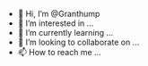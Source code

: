 - 👋 Hi, I’m @Granthump
- 👀 I’m interested in ...
- 🌱 I’m currently learning ...
- 💞️ I’m looking to collaborate on ...
- 📫 How to reach me ...

<!---
Granthump/Granthump is a ✨ special ✨ repository because its `README.md` (this file) appears on your GitHub profile.
You can click the Preview link to take a look at your changes.
--->
